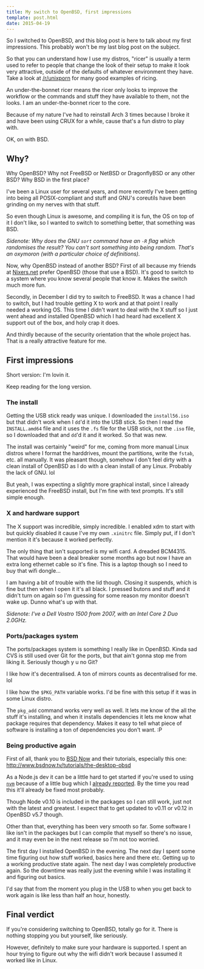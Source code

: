 ```yaml
---
title: My switch to OpenBSD, first impressions
template: post.html
date: 2015-04-19
---
```


So I switched to OpenBSD, and this blog post is here to talk about my first
impressions.  This probably won't be my last blog post on the subject.

So that you can understand how I use my distros, "ricer" is usually a term used
to refer to people that change the look of their setup to make it look very
attractive, outside of the defaults of whatever environment they have.  Take a
look at [/r/unixporn][r] for many good examples of ricing.

[r]: http://www.reddit.com/r/unixporn

An under-the-bonnet ricer means the ricer only looks to improve the workflow or
the commands and stuff they have available to them, not the looks.  I am an
under-the-bonnet ricer to the core.

Because of my nature I've had to reinstall Arch 3 times because I broke it and
have been using CRUX for a while, cause that's a fun distro to play with.

OK, on with BSD.

## Why?

Why OpenBSD?  Why not FreeBSD or NetBSD or DragonflyBSD or any other BSD?  Why
BSD in the first place?

I've been a Linux user for several years, and more recently I've been getting
into being all POSIX-compliant and stuff and GNU's coreutils have been grinding
on my nerves with that stuff.

So even though Linux is awesome, and compiling it is fun, the OS on top of it I
don't like, so I wanted to switch to something better, that something was BSD.

_Sidenote: Why does the GNU `sort` command have an `-R` flag which *randomises*
the result?  You can't sort something into being random.  That's an oxymoron
(with a particular choice of definitions)._

Now, why OpenBSD instead of another BSD?  First of all because my friends at
[Nixers.net][n] prefer OpenBSD (those that use a BSD).  It's good to switch to a
system where you know several people that know it.  Makes the switch much more
fun.

[n]: http://nixers.net/

Secondly, in December I did try to switch to FreeBSD.  It was a chance I had to
switch, but I had trouble getting X to work and at that point I really needed a
working OS.  This time I didn't want to deal with the X stuff so I just went
ahead and installed OpenBSD which I had heard had excellent X support out of the
box, and holy crap it does.

And thirdly because of the security orientation that the whole project has.
That is a really attractive feature for me.

## First impressions

Short version: I'm lovin it.

Keep reading for the long version.

### The install

Getting the USB stick ready was unique.  I downloaded the `install56.iso` but
that didn't work when I `dd`'d it into the USB stick.  So then I read the
`INSTALL.amd64` file and it uses the `.fs` file for the USB stick, not the
`.iso` file, so I downloaded that and `dd`'d it and it worked.  So that was new.

The install was certainly "weird" for me, coming from more manual Linux distros
where I format the harddrives, mount the partitions, write the `fstab`, etc. all
manually.  It was pleasant though, somehow I don't feel dirty with a clean
install of OpenBSD as I do with a clean install of any Linux.  Probably the lack
of GNU.  lol

But yeah, I was expecting a slightly more graphical install, since I already
experienced the FreeBSD install, but I'm fine with text prompts.  It's still
simple enough.

### X and hardware support

The X support was incredible, simply incredible.  I enabled xdm to start with
but quickly disabled it cause I've my own `.xinitrc` file.  Simply put, if I
don't mention it it's because it worked perfectly.

The only thing that isn't supported is my wifi card.  A dreaded BCM4315.  That
would have been a deal breaker some months ago but now I have an extra long
ethernet cable so it's fine.  This is a laptop though so I need to buy that wifi
dongle...

I am having a bit of trouble with the lid though.  Closing it suspends, which is
fine but then when I open it it's all black.  I pressed butons and stuff and it
didn't turn on again so I'm guessing for some reason my monitor doesn't wake up.
Dunno what's up with that.

_Sidenote: I've a Dell Vostro 1500 from 2007, with an Intel Core 2 Duo 2.0GHz._

### Ports/packages system

The ports/packages system is something I really like in OpenBSD.  Kinda sad CVS
is still used over Git for the ports, but that ain't gonna stop me from liking
it.  Seriously though y u no Git?

I like how it's decentralised.  A ton of mirrors counts as decentralised for me.
lol

I like how the `$PKG_PATH` variable works.  I'd be fine with this setup if it
was in some Linux distro.

The `pkg_add` command works very well as well.  It lets me know of the all the
stuff it's installing, and when it installs dependencies it lets me know what
package requires that dependency.  Makes it easy to tell what piece of software
is installing a ton of dependencies you don't want.  :P

### Being productive again

First of all, thank you to [BSD Now][b] and their tutorials, especially this
one: http://www.bsdnow.tv/tutorials/the-desktop-obsd

[b]: http://www.bsdnow.tv/

As a Node.js dev it can be a little hard to get started if you're used to using
[`nvm`][nv] because of a little bug which I [already reported][gi].  By the time
you read this it'll already be fixed most probably.

[nv]: https://github.com/creationix/nvm
[gi]: https://github.com/creationix/nvm/issues/733

Though Node v0.10 is included in the packages so I can still work, just not with
the latest and greatest.  I expect that to get updated to v0.11 or v0.12 in
OpenBSD v5.7 though.

Other than that, everything has been very smooth so far.  Some software I like
isn't in the packages but I can compile that myself so there's no issue, and it
may even be in the next release so I'm not too worried.

The first day I installed OpenBSD in the evening.  The next day I spent some
time figuring out how stuff worked, basics here and there etc. Getting up to a
working productive state again.  The next day I was completely productive again.
So the downtime was really just the evening while I was installing it and
figuring out basics.

I'd say that from the moment you plug in the USB to when you get back to work
again is like less than half an hour, honestly.

## Final verdict

If you're considering switching to OpenBSD, totally go for it.  There is nothing
stopping you but yourself, like seriously.

However, definitely to make sure your hardware is supported.  I spent an hour
trying to figure out why the wifi didn't work because I assumed it worked like
in Linux.
